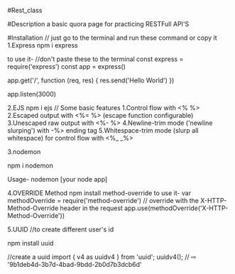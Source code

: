 #Rest_class

#Description
a basic quora page for practicing RESTFull API'S

#Installation
// just go to the terminal and run these command or copy it
1.Express
npm i express

to use it-
//don't paste these to the terminal
const express = require('express')
const app = express()

app.get('/', function (req, res) {
  res.send('Hello World')
})

app.listen(3000)

2.EJS
npm i ejs
// Some basic features
1.Control flow with <% %>
2.Escaped output with <%= %> (escape function configurable)
3.Unescaped raw output with <%- %>
4.Newline-trim mode ('newline slurping') with -%> ending tag
5.Whitespace-trim mode (slurp all whitespace) for control flow with <%_ _%>


3.nodemon

npm i nodemon

Usage-
nodemon [your node app]

4.OVERRIDE Method
npm install method-override 
to use it-
var methodOverride = require('method-override')
// override with the X-HTTP-Method-Override header in the request
app.use(methodOverride('X-HTTP-Method-Override'))

5.UUID  //to create different user's id

npm install uuid

//create a uuid
import { v4 as uuidv4 } from 'uuid';
uuidv4(); // ⇨ '9b1deb4d-3b7d-4bad-9bdd-2b0d7b3dcb6d'